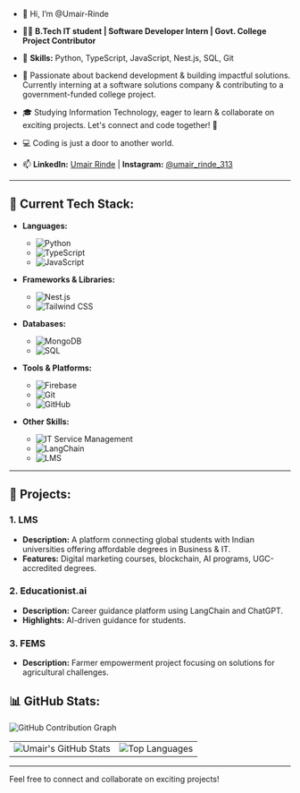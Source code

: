 - 👋 Hi, I’m @Umair-Rinde

- 👨‍💻 **B.Tech IT student | Software Developer Intern | Govt. College Project Contributor**

- 🔧 **Skills:** Python, TypeScript, JavaScript, Nest.js, SQL, Git

- 🌟 Passionate about backend development & building impactful solutions. Currently interning at a software solutions company & contributing to a government-funded college project.

- 🎓 Studying Information Technology, eager to learn & collaborate on exciting projects. Let's connect and code together! 💬

- 💻 Coding is just a door to another world.

- 📫 **LinkedIn:** [Umair Rinde](https://www.linkedin.com/in/umair-rinde) | **Instagram:** [@umair\_rinde\_313](https://www.instagram.com/umair_rinde_313)

---

## 🚀 Current Tech Stack:

- **Languages:**
  - ![Python](https://img.shields.io/badge/Python-3776AB?style=flat&logo=python&logoColor=white)
  - ![TypeScript](https://img.shields.io/badge/TypeScript-3178C6?style=flat&logo=typescript&logoColor=white)
  - ![JavaScript](https://img.shields.io/badge/JavaScript-F7DF1E?style=flat&logo=javascript&logoColor=black)

- **Frameworks & Libraries:**
  - ![Nest.js](https://img.shields.io/badge/Nest.js-E0234E?style=flat&logo=nestjs&logoColor=white)
  - ![Tailwind CSS](https://img.shields.io/badge/Tailwind%20CSS-06B6D4?style=flat&logo=tailwindcss&logoColor=white)

- **Databases:**
  - ![MongoDB](https://img.shields.io/badge/MongoDB-47A248?style=flat&logo=mongodb&logoColor=white)
  - ![SQL](https://img.shields.io/badge/SQL-003B57?style=flat&logo=postgresql&logoColor=white)

- **Tools & Platforms:**
  - ![Firebase](https://img.shields.io/badge/Firebase-FFCA28?style=flat&logo=firebase&logoColor=black)
  - ![Git](https://img.shields.io/badge/Git-F05032?style=flat&logo=git&logoColor=white)
  - ![GitHub](https://img.shields.io/badge/GitHub-181717?style=flat&logo=github&logoColor=white)

- **Other Skills:**
  - ![IT Service Management](https://img.shields.io/badge/ITSM-003B57?style=flat&logo=service-now&logoColor=white)
  - ![LangChain](https://img.shields.io/badge/LangChain-00A9E0?style=flat&logo=python&logoColor=white)
  - ![LMS](https://img.shields.io/badge/LMS-1F63E9?style=flat&logo=react&logoColor=white)

---

## 💼 Projects:

### 1. **LMS**

- **Description:** A platform connecting global students with Indian universities offering affordable degrees in Business & IT.
- **Features:** Digital marketing courses, blockchain, AI programs, UGC-accredited degrees.

### 2. **Educationist.ai**

- **Description:** Career guidance platform using LangChain and ChatGPT.
- **Highlights:** AI-driven guidance for students.

### 3. **FEMS**

- **Description:** Farmer empowerment project focusing on solutions for agricultural challenges.


## 📊 GitHub Stats:

![GitHub Contribution Graph](https://github-readme-activity-graph.vercel.app/graph?username=Umair-Rinde&theme=github)


<div align="center">
  <table>
    <tr>
      <td>
        <img src="https://github-readme-stats.vercel.app/api?username=Umair-Rinde&show_icons=true&theme=radical" alt="Umair's GitHub Stats" />
      </td>
      <td>
        <img src="https://github-readme-stats.vercel.app/api/top-langs/?username=Umair-Rinde&layout=compact&theme=radical" alt="Top Languages" />
      </td>
    </tr>
  </table>
</div>



---

Feel free to connect and collaborate on exciting projects!

